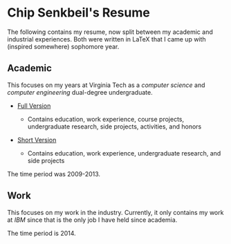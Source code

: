 Chip Senkbeil's Resume
======================

The following contains my resume, now split between my academic and industrial
experiences. Both were written in LaTeX that I came up with (inspired 
somewhere) sophomore year.

Academic
--------

This focuses on my years at Virginia Tech as a _computer science_ and
_computer engineering_ dual-degree undergraduate.

* [Full Version](bin/academic/full_resume.pdf)

    * Contains education, work experience, course projects, undergraduate
      research, side projects, activities, and honors

* [Short Version](bin/academic/short_resume.pdf)

    * Contains education, work experience, undergraduate research, and side
      projects

The time period was 2009-2013.

Work
----

This focuses on my work in the industry. Currently, it only contains my work
at _IBM_ since that is the only job I have held since academia.

The time period is 2014.

